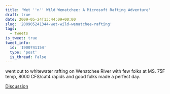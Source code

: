```yaml
---
title: 'Wet ''n'' Wild Wenatchee: A Microsoft Rafting Adventure'
draft: true
date: 2009-05-24T13:44:09+00:00
slug: '200905241344-wet-wild-wenatchee-rafting'
tags:
  - tweets
is_tweet: true
tweet_info:
  id: '1900741154'
  type: 'post'
  is_thread: False
---
```




went out to whitewater rafting on Wenatchee River with few folks at MS. 75F temp, 8000 CFS/cat4 rapids and good folks made a perfect day.

[Discussion](https://x.com/sytelus/status/1900741154)
